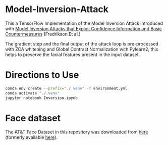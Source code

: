 # Model-Inversion-Attack

This a TensorFlow Implementation of the Model Inversion Attack introduced with [Model Inversion Attacks that Exploit Confidence Information and Basic Countermeasures](https://dl.acm.org/citation.cfm?id=2813677) (Fredrikson Et al.)

The gradient step and the final output of the attack loop is pre-processed with ZCA whitening and Global Contrast Normalization with Pylearn2, this helps to preserve the facial features present in the input dataset. 

# Directions to Use 

```bash
conda env create --prefix="./.venv" -f environment.yml
conda activate "./.venv"
jupyter notebook Inversion.ipynb
```

# Face dataset

The AT&T Face Dataset in this repository was downloaded from [here](https://www.kaggle.com/kasikrit/att-database-of-faces/data) (formerly available [here](http://www.cl.cam.ac.uk/research/dtg/attarchive/facedatabase.html)).

